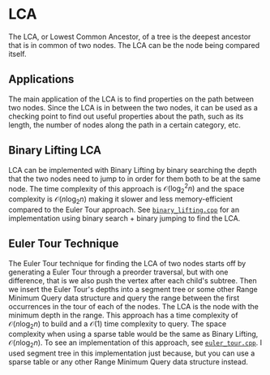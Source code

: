 # LCA

The LCA, or Lowest Common Ancestor, of a tree is the deepest ancestor that is in common of two nodes. The LCA can be the node being compared itself.

## Applications

The main application of the LCA is to find properties on the path between two nodes. Since the LCA is in between the two nodes, it can be used as a checking point to find out useful properties about the path, such as its length, the number of nodes along the path in a certain category, etc.

## Binary Lifting LCA

LCA can be implemented with Binary Lifting by binary searching the depth that the two nodes need to jump to in order for them both to be at the same node. The time complexity of this approach is $\mathcal{O}(\log_2^2{n})$ and the space complexity is $\mathcal{O}(n\log_2{n})$ making it slower and less memory-efficient compared to the Euler Tour approach. See [`binary_lifting.cpp`](./binary_lifting.cpp) for an implementation using binary search + binary jumping to find the LCA.

## Euler Tour Technique

The Euler Tour technique for finding the LCA of two nodes starts off by generating a Euler Tour through a preorder traversal, but with one difference, that is we also push the vertex after each child's subtree. Then we insert the Euler Tour's depths into a segment tree or some other Range Minimum Query data structure and query the range between the first occurrences in the tour of each of the nodes. The LCA is the node with the minimum depth in the range. This approach has a time complexity of $\mathcal{O}(n\log_2{n})$ to build and a $\mathcal{O}(1)$ time complexity to query. The space complexity when using a sparse table would be the same as Binary Lifting, $\mathcal{O}(n\log_2{n})$. To see an implementation of this approach, see [`euler_tour.cpp`](./euler_tour.cpp). I used segment tree in this implementation just because, but you can use a sparse table or any other Range Minimum Query data structure instead.
